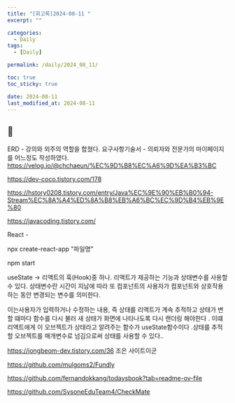 ```yaml
---
title: "[회고록]2024-08-11 "
excerpt: ""

categories:
  - Daily
tags:
  - [Daily]

permalink: /daily/2024_08_11/

toc: true
toc_sticky: true

date: 2024-08-11
last_modified_at: 2024-08-11
---
```


## 🦥
ERD - 강의와 외주의 역할을 합쳤다.
요구사항기술서 - 의뢰자와 전문가의 마이페이지를 어느정도 작성하였다.
https://velog.io/@chchaeun/%EC%9D%B8%EC%A6%9D%EA%B3%BC

https://dev-coco.tistory.com/178

https://hstory0208.tistory.com/entry/Java%EC%9E%90%EB%B0%94-Stream%EC%8A%A4%ED%8A%B8%EB%A6%BC%EC%9D%B4%EB%9E%80

https://javacoding.tistory.com/


React -


npx create-react-app "파일명"  


npm start   

useState -> 리액트의 훅(Hook)중 하나. 리액트가 제공하는 기능과 상태변수를 사용할 수 있다. 상태변수란 시간이 지남에 따라 또 컴포넌트의 사용자가 컴포넌트와 상호작용하는 동안 변경되는 변수를 의미한다.  

이는사용자가 입력하거나 수정하는 내용, 즉 상태를 리액트가 계속 추적하고 상태가 변할 떄마다 함수를 다시 불러 새 상태가 화면에 나타나도록 다시 랜더링 해야한다 . 이떄 리액트에게 이 오브젝트가 상태라고 알려주는 함수가 useState함수이다 .상태를 추적할 오브젝트를 매개변수로 넘김으로써 상태를 사용할 수 있다.. 

https://jongbeom-dev.tistory.com/36
 조은 사이트이군




https://github.com/mulgoms2/Fundly

https://github.com/fernandokkang/todaysbook?tab=readme-ov-file



https://github.com/SysoneEduTeam4/CheckMate
